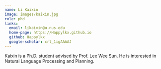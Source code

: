 ```yaml
---
name: Li Kaixin
image: images/kaixin.jpg
role: phd
links:
  email: likaixin@u.nus.edu
  home-page: https://Happylkx.github.io
  github: Happylkx
  google-scholar: crl_1igAAAAJ
---
```



Kaixin is a Ph.D. student advised by Prof. Lee Wee Sun. He is interested in Natural Language Processing and Planning.